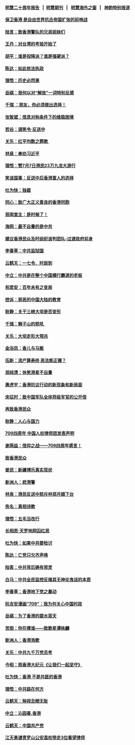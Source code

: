 #### [明慧二十周年报告](https://github.com/gfw-breaker/mh-reports/blob/master/README.md?t=07192040) &nbsp;&nbsp;|&nbsp;&nbsp;[明慧期刊](https://github.com/gfw-breaker/mh-qikan) &nbsp;&nbsp;|&nbsp;&nbsp; [明慧海外之窗](https://github.com/gfw-breaker/mh-news/blob/master/README.md?t=07192040) &nbsp;&nbsp;|&nbsp;&nbsp; [神韵特别报道](https://github.com/gfw-breaker/mh-news/blob/master/shenyun.md?t=07192040) 

#### [保卫香港 是自由世界抗击帝国扩张的前哨战](../pages/nsc993/n11393186.md?t=07192040) 

#### [陆言：致香港警队的兄弟姐妹们](../pages/nsc993/n11392281.md?t=07192040) 

#### [王丹：对台湾的考验开始了](../pages/nsc993/n11391258.md?t=07192040) 

#### [胡平：谁是投降派？谁是强硬派？](../pages/nsc993/n11391224.md?t=07192040) 

#### [陈达：如此依法执政](../pages/nsc993/n11388999.md?t=07192040) 

#### [理悟：历史必然果](../pages/nsc993/n11388741.md?t=07192040) 

#### [岳祺：我何以对“解放”一词特别反感](../pages/nsc993/n11385696.md?t=07192040) 

#### [千瑞 ：朋友，你必须做出选择！](../pages/nsc993/n11384949.md?t=07192040) 

#### [张智斌：信息对称条件下的维稳困境](../pages/nsc993/n11384812.md?t=07192040) 

#### [若谷：调笑令‧反送中](../pages/nsc993/n11383745.md?t=07192040) 

#### [关乐：红平均数之葬歌 ](../pages/nsc993/n11383498.md?t=07192040) 

#### [林泉：奉劝习近平](../pages/nsc993/n11383487.md?t=07192040) 

#### [理悟：赞7月7日港民23万九龙大游行](../pages/nsc993/n11383473.md?t=07192040) 

#### [笑谈国事：反送中后香港富人的选择](../pages/nsc993/n11382020.md?t=07192040) 

#### [吐为快：独裁](../pages/nsc993/n11382755.md?t=07192040) 

#### [同心：致广大正义善良的香港同胞](../pages/nsc993/n11382745.md?t=07192040) 

#### [观雨堂主：是时候了！](../pages/nsc993/n11382737.md?t=07192040) 

#### [海网：最不自量的是中共](../pages/nsc993/n11380440.md?t=07192040) 

#### [建议香港民众及时组织谈判团队-过渡政府前身](../pages/nsc993/n11379909.md?t=07192040) 

#### [李春草：中共监狱国](../pages/nsc993/n11378989.md?t=07192040) 

#### [云鹤天：一七令．时辰到](../pages/nsc993/n11379260.md?t=07192040) 

#### [中立：中共是在整个中国横行霸道的老板](../pages/nsc993/n11378382.md?t=07192040) 

#### [祝君安：百年未有之变局](../pages/nsc993/n11378376.md?t=07192040) 

#### [控诉：邪恶的中国大陆的教育](../pages/nsc993/n11378344.md?t=07192040) 

#### [耿静：关于三峡大坝是否变形](../pages/nsc993/n11375879.md?t=07192040) 

#### [千瑞：狮子山的怒吼 ](../pages/nsc993/n11375644.md?t=07192040) 

#### [关乐：大坝走形大预兆](../pages/nsc993/n11375629.md?t=07192040) 

#### [金浴凤：香儿与马贩](../pages/nsc993/n11375580.md?t=07192040) 

#### [伍新：流产算寿终  恶法能正寝？](../pages/nsc993/n11375581.md?t=07192040) 

#### [郑纯清：休笑港星不自量](../pages/nsc993/n11375555.md?t=07192040) 

#### [惠虎宇：香港抗议行动的新现象和新局面](../pages/nsc993/n11375501.md?t=07192040) 

#### [宋征时：致中国军队全体将级军官的公开信](../pages/nsc993/n11373354.md?t=07192040) 

#### [再致香港民众](../pages/nsc993/n11373870.md?t=07192040) 

#### [耿静：人心与国力](../pages/nsc993/n11373759.md?t=07192040) 

#### [709四周年 中国人权律师团发表声明](../pages/nsc993/n11373565.md?t=07192040) 

#### [谢燕益：信仰之战——709四周年感言！](../pages/nsc993/n11373388.md?t=07192040) 

#### [致香港民众](../pages/nsc993/n11373286.md?t=07192040) 

#### [姜民：新疆博乐真实现状](../pages/nsc993/n11371223.md?t=07192040) 

#### [新洲人：悲港警](../pages/nsc993/n11371174.md?t=07192040) 

#### [林泉：港民反送中怒斥林郑月娥下台](../pages/nsc993/n11370676.md?t=07192040) 

#### [佚名：真相诗歌](../pages/nsc993/n11370666.md?t=07192040) 

#### [理悟：五毛当改行](../pages/nsc993/n11369314.md?t=07192040) 

#### [长相思‧天罗地网囚红恶](../pages/nsc993/n11368444.md?t=07192040) 

#### [吐为快：如果中共要检讨](../pages/nsc993/n11368441.md?t=07192040) 

#### [陈达：亡党只欠齐声唤](../pages/nsc993/n11367838.md?t=07192040) 

#### [陆客：中共背后确有邪灵](../pages/nsc993/n11365263.md?t=07192040) 

#### [白马：中共全民监控反揭其无神论鬼话的本质](../pages/nsc993/n11365236.md?t=07192040) 

#### [李春草：香港地下党之暴动](../pages/nsc993/n11365210.md?t=07192040) 

#### [阮吉安漫画“709”：我为何关心中国时政](../pages/nsc993/n11362127.md?t=07192040) 

#### [岳祺：为了香港的碧水蓝天](../pages/nsc993/n11362627.md?t=07192040) 

#### [苦胆：你在撑谁——致歌星谭咏麟](../pages/nsc993/n11361348.md?t=07192040) 

#### [新洲人：香港浩歌](../pages/nsc993/n11361334.md?t=07192040) 

#### [关乐：中共九千万党员考](../pages/nsc993/n11361304.md?t=07192040) 

#### [今昭：观香港大纪元《让我们一起坚守》](../pages/nsc993/n11361244.md?t=07192040) 

#### [吐为快：香港  不是共匪的香港](../pages/nsc993/n11360918.md?t=07192040) 

#### [理悟：中共路在何方](../pages/nsc993/n11360509.md?t=07192040) 

#### [云鹤天：殃视丑陋无耻](../pages/nsc993/n11358872.md?t=07192040) 

#### [中立：沁园春.香港](../pages/nsc993/n11358843.md?t=07192040) 

#### [云鹤天：中国共产党](../pages/nsc993/n11356465.md?t=07192040) 

#### [江天勇谴责罗山公安滥权带走3位看望律师](../pages/nsc993/n11356042.md?t=07192040) 

